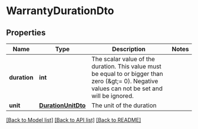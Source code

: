 # WarrantyDurationDto

## Properties
Name | Type | Description | Notes
------------ | ------------- | ------------- | -------------
**duration** | **int** | The scalar value of the duration. This value must be equal to or bigger than zero (&amp;gt;&#x3D; 0). Negative values can not be set and will be ignored. | 
**unit** | [**DurationUnitDto**](DurationUnitDto.md) | The unit of the duration | 

[[Back to Model list]](../README.md#documentation-for-models) [[Back to API list]](../README.md#documentation-for-api-endpoints) [[Back to README]](../README.md)


